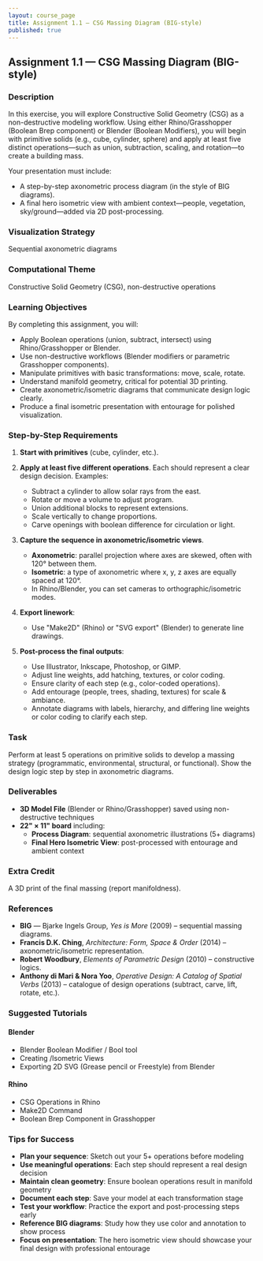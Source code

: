 ```yaml
---
layout: course_page
title: Assignment 1.1 — CSG Massing Diagram (BIG-style)
published: true
---
```


## Assignment 1.1 — CSG Massing Diagram (BIG-style)

### Description

In this exercise, you will explore Constructive Solid Geometry (CSG) as a non-destructive modeling workflow. Using either Rhino/Grasshopper (Boolean Brep component) or Blender (Boolean Modifiers), you will begin with primitive solids (e.g., cube, cylinder, sphere) and apply at least five distinct operations—such as union, subtraction, scaling, and rotation—to create a building mass.

Your presentation must include:

- A step-by-step axonometric process diagram (in the style of BIG diagrams).
- A final hero isometric view with ambient context—people, vegetation, sky/ground—added via 2D post-processing.

### Visualization Strategy
Sequential axonometric diagrams

### Computational Theme
Constructive Solid Geometry (CSG), non-destructive operations

### Learning Objectives

By completing this assignment, you will:

- Apply Boolean operations (union, subtract, intersect) using Rhino/Grasshopper or Blender.
- Use non-destructive workflows (Blender modifiers or parametric Grasshopper components).
- Manipulate primitives with basic transformations: move, scale, rotate.
- Understand manifold geometry, critical for potential 3D printing.
- Create axonometric/isometric diagrams that communicate design logic clearly.
- Produce a final isometric presentation with entourage for polished visualization.

### Step-by-Step Requirements

1. **Start with primitives** (cube, cylinder, etc.).

2. **Apply at least five different operations**. Each should represent a clear design decision. Examples:
   - Subtract a cylinder to allow solar rays from the east.
   - Rotate or move a volume to adjust program.
   - Union additional blocks to represent extensions.
   - Scale vertically to change proportions.
   - Carve openings with boolean difference for circulation or light.

3. **Capture the sequence in axonometric/isometric views**.
   - **Axonometric**: parallel projection where axes are skewed, often with 120° between them.
   - **Isometric**: a type of axonometric where x, y, z axes are equally spaced at 120°.
   - In Rhino/Blender, you can set cameras to orthographic/isometric modes.

4. **Export linework**:
   - Use "Make2D" (Rhino) or "SVG export" (Blender) to generate line drawings.

5. **Post-process the final outputs**:
   - Use Illustrator, Inkscape, Photoshop, or GIMP.
   - Adjust line weights, add hatching, textures, or color coding.
   - Ensure clarity of each step (e.g., color-coded operations).
   - Add entourage (people, trees, shading, textures) for scale & ambiance.
   - Annotate diagrams with labels, hierarchy, and differing line weights or color coding to clarify each step.

### Task
Perform at least 5 operations on primitive solids to develop a massing strategy (programmatic, environmental, structural, or functional). Show the design logic step by step in axonometric diagrams.

### Deliverables
- **3D Model File** (Blender or Rhino/Grasshopper) saved using non-destructive techniques
- **22" × 11" board** including:
  - **Process Diagram**: sequential axonometric illustrations (5+ diagrams)
  - **Final Hero Isometric View**: post-processed with entourage and ambient context

### Extra Credit
A 3D print of the final massing (report manifoldness).

### References

- **BIG** — Bjarke Ingels Group, *Yes is More* (2009) – sequential massing diagrams.
- **Francis D.K. Ching**, *Architecture: Form, Space & Order* (2014) – axonometric/isometric representation.
- **Robert Woodbury**, *Elements of Parametric Design* (2010) – constructive logics.
- **Anthony di Mari & Nora Yoo**, *Operative Design: A Catalog of Spatial Verbs* (2013) – catalogue of design operations (subtract, carve, lift, rotate, etc.).

### Suggested Tutorials

#### Blender
- Blender Boolean Modifier / Bool tool
- Creating /Isometric Views
- Exporting 2D SVG  (Grease pencil or Freestyle) from Blender

#### Rhino
- CSG Operations in Rhino
- Make2D Command
- Boolean Brep Component in Grasshopper

### Tips for Success

- **Plan your sequence**: Sketch out your 5+ operations before modeling
- **Use meaningful operations**: Each step should represent a real design decision
- **Maintain clean geometry**: Ensure boolean operations result in manifold geometry
- **Document each step**: Save your model at each transformation stage
- **Test your workflow**: Practice the export and post-processing steps early
- **Reference BIG diagrams**: Study how they use color and annotation to show process
- **Focus on presentation**: The hero isometric view should showcase your final design with professional entourage
